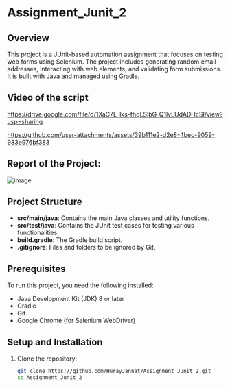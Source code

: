 # Assignment_Junit_2

## Overview
This project is a JUnit-based automation assignment that focuses on testing web forms using Selenium. The project includes generating random email addresses, interacting with web elements, and validating form submissions. It is built with Java and managed using Gradle.

## Video of the script 
https://drive.google.com/file/d/1XaC7L_lks-fhqLSlbG_Q1lvLUdADHcSI/view?usp=sharing

https://github.com/user-attachments/assets/39b111e2-d2e8-4bec-9059-983e976bf383

## Report of the Project:
![image](https://github.com/user-attachments/assets/6e19f803-db16-4dd3-a186-3a56c659f2c8)






## Project Structure
- **src/main/java**: Contains the main Java classes and utility functions.
- **src/test/java**: Contains the JUnit test cases for testing various functionalities.
- **build.gradle**: The Gradle build script.
- **.gitignore**: Files and folders to be ignored by Git.

## Prerequisites
To run this project, you need the following installed:
- Java Development Kit (JDK) 8 or later
- Gradle
- Git
- Google Chrome (for Selenium WebDriver)

## Setup and Installation
1. Clone the repository:
   ```bash
   git clone https://github.com/HurayJannat/Assignment_Junit_2.git
   cd Assignment_Junit_2
